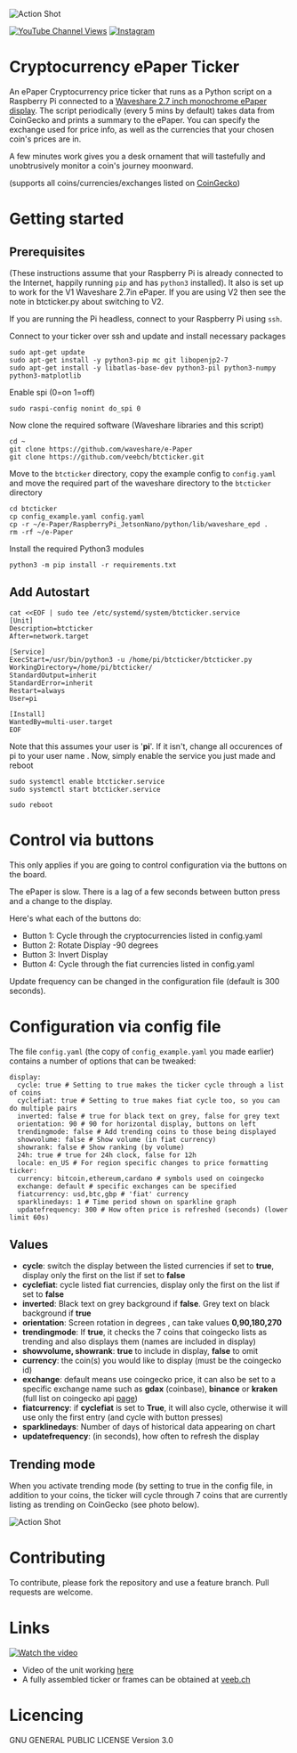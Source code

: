 ![Action Shot](/images/actionshot/BasicLunar.jpg)

[![YouTube Channel Views](https://img.shields.io/youtube/channel/views/UCz5BOU9J9pB_O0B8-rDjCWQ?style=flat&logo=youtube&logoColor=red&labelColor=white&color=ffed53)](https://www.youtube.com/channel/UCz5BOU9J9pB_O0B8-rDjCWQ) [![Instagram](https://img.shields.io/github/stars/veebch?style=flat&logo=github&logoColor=black&labelColor=white&color=ffed53)](https://www.instagram.com/v_e_e_b/)

# Cryptocurrency ePaper Ticker 

An ePaper Cryptocurrency price ticker that runs as a Python script on a Raspberry Pi connected to a [Waveshare 2.7 inch monochrome ePaper display](https://www.waveshare.com/wiki/2.7inch_e-Paper_HAT). The script periodically (every 5 mins by default) takes data from CoinGecko and prints a summary to the ePaper. You can specify the exchange used for price info, as well as the currencies that your chosen coin's prices are in. 

A few minutes work gives you a desk ornament that will tastefully and unobtrusively monitor a coin's journey moonward.

(supports all coins/currencies/exchanges listed on [CoinGecko](https://api.coingecko.com/api/v3/coins/list))

# Getting started

## Prerequisites

(These instructions assume that your Raspberry Pi is already connected to the Internet, happily running `pip` and has `python3` installed). 
It also is set up to work for the V1 Waveshare 2.7in ePaper. If you are using V2 then see the note in btcticker.py about switching to V2.

If you are running the Pi headless, connect to your Raspberry Pi using `ssh`.

Connect to your ticker over ssh and update and install necessary packages 
```
sudo apt-get update
sudo apt-get install -y python3-pip mc git libopenjp2-7
sudo apt-get install -y libatlas-base-dev python3-pil python3-numpy python3-matplotlib
```

Enable spi (0=on 1=off)

```
sudo raspi-config nonint do_spi 0
```

Now clone the required software (Waveshare libraries and this script)

```
cd ~
git clone https://github.com/waveshare/e-Paper
git clone https://github.com/veebch/btcticker.git
```
Move to the `btcticker` directory, copy the example config to `config.yaml` and move the required part of the waveshare directory to the `btcticker` directory
```
cd btcticker
cp config_example.yaml config.yaml
cp -r ~/e-Paper/RaspberryPi_JetsonNano/python/lib/waveshare_epd .
rm -rf ~/e-Paper
```
Install the required Python3 modules
```
python3 -m pip install -r requirements.txt
```

## Add Autostart

```
cat <<EOF | sudo tee /etc/systemd/system/btcticker.service
[Unit]
Description=btcticker
After=network.target

[Service]
ExecStart=/usr/bin/python3 -u /home/pi/btcticker/btcticker.py
WorkingDirectory=/home/pi/btcticker/
StandardOutput=inherit
StandardError=inherit
Restart=always
User=pi

[Install]
WantedBy=multi-user.target
EOF
```
Note that this assumes your user is '**pi**'.  If it isn't, change all occurences of pi to your user name . Now, simply enable the service you just made and reboot
```  
sudo systemctl enable btcticker.service
sudo systemctl start btcticker.service

sudo reboot
```
# Control via buttons

This only applies if you are going to control configuration via the buttons on the board.

The ePaper is slow. There is a lag of a few seconds between button press and a change to the display. 

Here's what each of the buttons do:
- Button 1: Cycle through the cryptocurrencies listed in config.yaml
- Button 2: Rotate Display -90 degrees
- Button 3: Invert Display
- Button 4: Cycle through the fiat currencies listed in config.yaml

Update frequency can be changed in the configuration file (default is 300 seconds).

# Configuration via config file

The file `config.yaml` (the copy of `config_example.yaml` you made earlier) contains a number of options that can be tweaked:

```
display:
  cycle: true # Setting to true makes the ticker cycle through a list of coins
  cyclefiat: true # Setting to true makes fiat cycle too, so you can do multiple pairs
  inverted: false # true for black text on grey, false for grey text
  orientation: 90 # 90 for horizontal display, buttons on left
  trendingmode: false # Add trending coins to those being displayed
  showvolume: false # Show volume (in fiat currency)
  showrank: false # Show ranking (by volume)
  24h: true # true for 24h clock, false for 12h
  locale: en_US # For region specific changes to price formatting
ticker:
  currency: bitcoin,ethereum,cardano # symbols used on coingecko
  exchange: default # specific exchanges can be specified
  fiatcurrency: usd,btc,gbp # 'fiat' currency
  sparklinedays: 1 # Time period shown on sparkline graph
  updatefrequency: 300 # How often price is refreshed (seconds) (lower limit 60s)
```

## Values

- **cycle**: switch the display between the listed currencies if set to **true**, display only the first on the list if set to **false**
- **cyclefiat**: cycle listed fiat currencies, display only the first on the list if set to **false**
- **inverted**: Black text on grey background if **false**. Grey text on black background if **true**
- **orientation**: Screen rotation in degrees , can take values **0,90,180,270**
- **trendingmode**: If **true**, it checks the 7 coins that coingecko lists as trending and also displays them (names are included in display)
- **showvolume, showrank**: **true** to include in display, **false** to omit
- **currency**: the coin(s) you would like to display (must be the coingecko id)
- **exchange**: default means use coingecko price, it can also be set to a specific exchange name such as **gdax** (coinbase), **binance** or **kraken** (full list on coingecko api [page](https://www.coingecko.com/api/documentations/v3)) 
- **fiatcurrency**: if **cyclefiat** is set to **True**, it will also cycle, otherwise it will use only the first entry (and cycle with button presses)
- **sparklinedays**: Number of days of historical data appearing on chart
- **updatefrequency**: (in seconds), how often to refresh the display

## Trending mode

When you activate trending mode (by setting to true in the config file, in addition to your coins, the ticker will cycle through 7 coins that are currently listing as trending on CoinGecko (see photo below).

![Action Shot](/images/actionshot/Trending.jpg)

# Contributing

To contribute, please fork the repository and use a feature branch. Pull requests are welcome.

# Links
[![Watch the video](https://img.youtube.com/vi/DNLUmJb7Mj8/maxresdefault.jpg)](https://youtu.be/DNLUmJb7Mj8) 
- Video of the unit working [here](https://youtu.be/DNLUmJb7Mj8)
- A fully assembled ticker or frames can be obtained at [veeb.ch](http://www.veeb.ch/)


# Licencing

GNU GENERAL PUBLIC LICENSE Version 3.0
